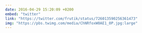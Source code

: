```yaml
---
date: 2016-04-29 15:20:09 +0200
embed: "twitter"
link: "https://twitter.com/frutik/status/726013590256361473"
img: "https://pbs.twimg.com/media/ChNRfoxW0AE1_0P.jpg:large"
---
```

